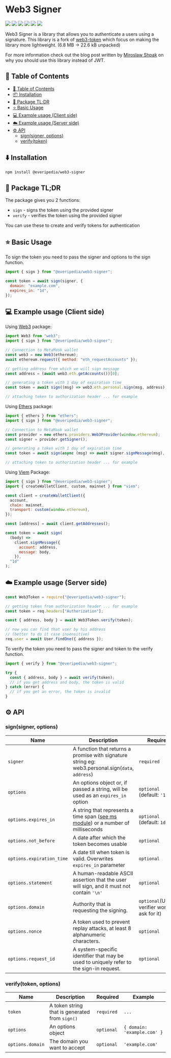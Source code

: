 # Web3 Signer

![](https://flat.badgen.net/github/release/EveripediaNetwork/web3-sign) ![](http://flat.badgen.net/github/tag/EveripediaNetwork/web3-sign) ![](http://flat.badgen.net/github/open-issues/EveripediaNetwork/web3-sign) ![](http://flat.badgen.net/npm/dt/@everipedia/web3-signer) ![](http://flat.badgen.net/packagephobia/publish/@everipedia/web3-signer) ![](http://flat.badgen.net/github/stars/EveripediaNetwork/web3-sign)

Web3 Signer is a library that allows you to authenticate a users using a signature. This library is a fork of [web3-token](https://www.npmjs.com/package/web3-token) which focus on making the library more lightweight. (6.8 MB -> 22.6 kB unpacked)

For more information check out the blog post written by [Miroslaw Shpak](https://medium.com/@bytesbay/you-dont-need-jwt-anymore-974aa6196976) on why you should use this library instead of JWT.

## 📖 Table of Contents

- [📖 Table of Contents](#-table-of-contents)
- [📦 Installation](#%EF%B8%8F-installation)
- [🔎 Package TL;DR](#-package-tldr)
- [⭐ Basic Usage](#-basic-usage)
- [💻 Example usage (Client side)](#-example-usage-client-side)
- [☁️ Example usage (Server side)](#%EF%B8%8F-example-usage-server-side)
- [⚙️ API](#-api)
  - [sign(signer, options)](#signsigner-options)
  - [verify(token)](#verifytoken)

## ⬇️ Installation

```bash
npm install @everipedia/web3-signer
```

## 🔎 Package TL;DR

The package gives you 2 functions:

- `sign` - signs the token using the provided signer
- `verify` - verifies the token using the provided signer

You can use these to create and verify tokens for authentication

## ⭐ Basic Usage

To sign the token you need to pass the signer and options to the sign function.

```javascript
import { sign } from "@everipedia/web3-signer";

const token = await sign(signer, {
  domain: "example.com",
  expires_in: "1d",
});
```

## 💻 Example usage (Client side)

Using [Web3](https://www.npmjs.com/package/web3) package:

```js
import Web3 from "web3";
import { sign } from "@everipedia/web3-signer";

// Connection to MetaMask wallet
const web3 = new Web3(ethereum);
await ethereum.request({ method: "eth_requestAccounts" });

// getting address from which we will sign message
const address = (await web3.eth.getAccounts())[0];

// generating a token with 1 day of expiration time
const token = await sign((msg) => web3.eth.personal.sign(msg, address), "1d");

// attaching token to authorization header ... for example
```

Using [Ethers](https://www.npmjs.com/package/ethers) package:

```js
import { ethers } from "ethers";
import { sign } from "@everipedia/web3-signer";

// Connection to MetaMask wallet
const provider = new ethers.providers.Web3Provider(window.ethereum);
const signer = provider.getSigner();

// generating a token with 1 day of expiration time
const token = await sign(async (msg) => await signer.signMessage(msg), "1d");

// attaching token to authorization header ... for example
```

Using [Viem](https://viem.sh) Package:

```js
import { sign } from "@everipedia/web3-signer";
import { createWalletClient, custom, mainnet } from "viem";

const client = createWalletClient({
  account,
  chain: mainnet,
  transport: custom(window.ethereum),
});

const [address] = await client.getAddresses();

const token = await sign(
  (body) =>
    client.signMessage({
      account: address,
      message: body,
    }),
  "1d"
);
```

## ☁️ Example usage (Server side)

```js
const Web3Token = require("@everipedia/web3-signer");

// getting token from authorization header ... for example
const token = req.headers["Authorization"];

const { address, body } = await Web3Token.verify(token);

// now you can find that user by his address
// (better to do it case insensitive)
req.user = await User.findOne({ address });
```

To verify the token you need to pass the signer and token to the verify function.

```javascript
import { verify } from "@everipedia/web3-signer";

try {
  const { address, body } = await verify(token);
  // if you get address and body, the token is valid
} catch (error) {
  // if you get an error, the token is invalid
}
```

## ⚙️ API

### sign(signer, options)

| Name                      | Description                                                                                                      | Required                                     | Example                                                               |
| ------------------------- | ---------------------------------------------------------------------------------------------------------------- | -------------------------------------------- | --------------------------------------------------------------------- |
| `signer`                  | A function that returns a promise with signature string eg: web3.personal.sign(`data`, `address`)                | `required`                                   | `(body) => web3.personal.sign(body, '0x23..1234')`                    |
| `options`                 | An options object or, if passed a string, will be used as an `expires_in` option                                 | `optional` (default: `'1d'`)                 | `{}` or `'1 day'`                                                     |
| `options.expires_in`      | A string that represents a time span ([see ms module](https://github.com/vercel/ms)) or a number of milliseconds | `optional` (default: `1d`)                   | `'1 day'`                                                             |
| `options.not_before`      | A date after which the token becomes usable                                                                      | `optional`                                   | `new Date('12-12-2012')`                                              |
| `options.expiration_time` | A date till when token is valid. Overwrites `expires_in` parameter                                               | `optional`                                   | `new Date('12-12-2012')`                                              |
| `options.statement`       | A human-readable ASCII assertion that the user will sign, and it must not contain `'\n'`                         | `optional`                                   | `'I accept the ServiceOrg Terms of Service: https://service.org/tos'` |
| `options.domain`          | Authority that is requesting the signing.                                                                        | `optional`(Unless verifier won't ask for it) | `'example.com'`                                                       |
| `options.nonce`           | A token used to prevent replay attacks, at least 8 alphanumeric characters.                                      | `optional`                                   | `12345678`                                                            |
| `options.request_id`      | A system-specific identifier that may be used to uniquely refer to the sign-in request.                          | `optional`                                   | `231`                                                                 |

### verify(token, options)

| Name             | Description                                    | Required   | Example                     |
| ---------------- | ---------------------------------------------- | ---------- | --------------------------- |
| `token`          | A token string that is generated from `sign()` | `required` | `...`                       |
| `options`        | An options object                              | `optional` | `{ domain: 'example.com' }` |
| `options.domain` | The domain you want to accept                  | `optional` | `'example.com'`             |
